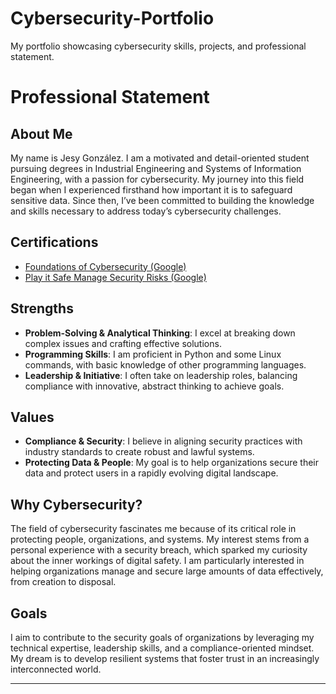 # Cybersecurity-Portfolio
My portfolio showcasing cybersecurity skills, projects, and professional statement.
# Professional Statement

## About Me
My name is Jesy González. I am a motivated and detail-oriented student pursuing degrees in Industrial Engineering and Systems of Information Engineering, with a passion for cybersecurity. My journey into this field began when I experienced firsthand how important it is to safeguard sensitive data. Since then, I’ve been committed to building the knowledge and skills necessary to address today’s cybersecurity challenges.  

## Certifications
- [Foundations of Cybersecurity (Google)](./Foundations_of_Cybersecurity_Certificate.pdf)
- [Play it Safe Manage Security Risks (Google)](./Google-Certificate-Play-it-Safe-Manage-Security-Risks.pdf)




## Strengths
- **Problem-Solving & Analytical Thinking**: I excel at breaking down complex issues and crafting effective solutions.  
- **Programming Skills**: I am proficient in Python and some Linux commands, with basic knowledge of other programming languages.  
- **Leadership & Initiative**: I often take on leadership roles, balancing compliance with innovative, abstract thinking to achieve goals.  

## Values
- **Compliance & Security**: I believe in aligning security practices with industry standards to create robust and lawful systems.  
- **Protecting Data & People**: My goal is to help organizations secure their data and protect users in a rapidly evolving digital landscape.  

## Why Cybersecurity?
The field of cybersecurity fascinates me because of its critical role in protecting people, organizations, and systems. My interest stems from a personal experience with a security breach, which sparked my curiosity about the inner workings of digital safety. I am particularly interested in helping organizations manage and secure large amounts of data effectively, from creation to disposal.

## Goals
I aim to contribute to the security goals of organizations by leveraging my technical expertise, leadership skills, and a compliance-oriented mindset. My dream is to develop resilient systems that foster trust in an increasingly interconnected world.

---
